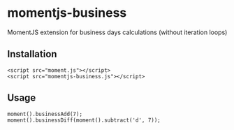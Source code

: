 momentjs-business
=================

MomentJS extension for business days calculations (without iteration loops)


Installation
------------

    <script src="moment.js"></script>
    <script src="momentjs-business.js"></script>


Usage
-----

    moment().businessAdd(7);
    moment().businessDiff(moment().subtract('d', 7));
